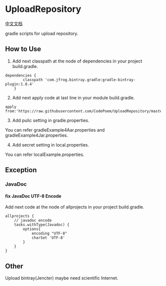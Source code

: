 # UploadRepository 

[中文文档](README_CN.md)

gradle scripts for upload repository.


## How to Use

1. Add next classpath at the node of dependencies in your project build.gradle.

```
dependencies {
        classpath 'com.jfrog.bintray.gradle:gradle-bintray-plugin:1.8.4'
    }
``` 

2. Add next apply code at last line in your module build.gradle.

```
apply from:'https://raw.githubusercontent.com/CodePoem/UploadRepository/master/bintray/uploadBintray.gradle'
```

3. Add pulic setting in gradle.properties.

You can refer gradleExample4Aar.properties and gradleExample4Jar.properties.

4. Add secret setting in local.properties.

You can refer localExample.properties.

## Exception

### JavaDoc

#### fix JavaDoc UTF-8 Encode

Add next code at the node of allprojects in your project build.gradle.

```
allprojects {
    // javadoc encode
    tasks.withType(Javadoc) {
        options{
            encoding "UTF-8"
            charSet 'UTF-8'
        }
    }
}
```

## Other

Upload bintray(Jencter) maybe need scientific Internet.